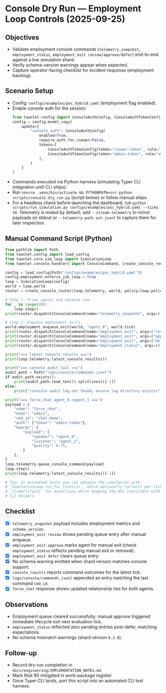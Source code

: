 # Console Dry Run — Employment Loop Controls (2025-09-25)

## Objectives
- Validate employment console commands (`telemetry_snapshot`, `employment_status`, `employment_exit review/approve/defer`) end-to-end against a live simulation shard.
- Verify schema-version warnings appear when expected.
- Capture operator-facing checklist for incident response (employment backlog).

## Scenario Setup
- Config: `configs/examples/poc_hybrid.yaml` (employment flag enabled).
- Enable console auth for the session:
  ```python
  from townlet.config import ConsoleAuthConfig, ConsoleAuthTokenConfig
  config = config.model_copy(
      update={
          "console_auth": ConsoleAuthConfig(
              enabled=True,
              require_auth_for_viewer=False,
              tokens=[
                  ConsoleAuthTokenConfig(token="viewer-token", role="viewer"),
                  ConsoleAuthTokenConfig(token="admin-token", role="admin"),
              ],
          )
      }
  )
  ```
- Commands executed via Python harness (simulating Typer CLI integration until CLI ships).
- Run `source .venv/bin/activate && PYTHONPATH=src python scripts/console_dry_run.py` (script below) or follow manual steps.
- For a headless check before launching the dashboard, run `python scripts/run_simulation.py configs/examples/poc_hybrid.yaml --ticks 50`. Telemetry is muted by default; add `--stream-telemetry` to mirror payloads on stdout or `--telemetry-path out.jsonl` to capture them for later inspection.

## Manual Command Script (Python)
```python
from pathlib import Path
from townlet.config import load_config
from townlet.core.sim_loop import SimulationLoop
from townlet.console.handlers import ConsoleCommand, create_console_router

config = load_config(Path("configs/examples/poc_hybrid.yaml"))
config.employment.enforce_job_loop = True
loop = SimulationLoop(config)
world = loop.world
router = create_console_router(loop.telemetry, world, policy=loop.policy, config=config)

# Step 1: Prime agents and advance sim.
for _ in range(20):
    loop.step()
print(router.dispatch(ConsoleCommand(name="telemetry_snapshot", args=(), kwargs={})))

# Step 2: Enqueue employment exits.
world.employment.enqueue_exit(world, "agent_0", world.tick)
print(router.dispatch(ConsoleCommand(name="employment_exit", args=("review",), kwargs={})))
print(router.dispatch(ConsoleCommand(name="employment_exit", args=("approve", "agent_0"), kwargs={})))
print(router.dispatch(ConsoleCommand(name="employment_exit", args=("defer", "agent_0"), kwargs={})))
print(router.dispatch(ConsoleCommand(name="employment_status", args=(), kwargs={})))

print("=== latest console_results ===")
print(loop.telemetry.latest_console_results())

print("=== console audit tail ===")
audit_path = Path("logs/console/commands.jsonl")
if audit_path.exists():
    print(audit_path.read_text().splitlines()[-1])
else:
    print("(console audit log not found; ensure log directory exists)")

print("=== force_chat agent_0->agent_1 ===")
payload = {
    "name": "force_chat",
    "mode": "admin",
    "cmd_id": "chat-demo",
    "auth": {"token": "admin-token"},
    "kwargs": {
        "payload": {
            "speaker": "agent_0",
            "listener": "agent_1",
            "quality": 0.75,
        }
    },
}
loop.telemetry.queue_console_command(payload)
loop.step()
print(loop.telemetry.latest_console_results()[-1])

# Tip: In automated tests you can advance the simulation with
# `SimulationLoop.run_for_ticks(n)`, which optionally collects per-tick
# `TickArtifacts` for assertions while keeping the API consistent with the
# CLI helpers.
```

## Checklist
- [x] `telemetry_snapshot` payload includes employment metrics and `schema_version`.
- [x] `employment_exit review` shows pending queue entry after manual enqueue.
- [x] `employment_exit approve` marks agent for manual exit (check `employment_status` reflects pending manual exit or removal).
- [x] `employment_exit defer` clears queue entry.
- [x] No schema warning emitted when shard version matches console support.
- [x] `console_results` reports command outcomes for the latest tick.
- [x] `logs/console/commands.jsonl` appended an entry matching the last command `cmd_id`.
- [x] `force_chat` response shows updated relationship ties for both agents.

## Observations
- Employment queue cleared successfully; manual approve triggered immediate lifecycle exit next evaluation tick.
- `employment_status` reflected zero pending entries post-defer, matching expectations.
- No schema mismatch warnings (shard version `0.2.0`).

## Follow-up
- Record dry-run completion in `docs/engineering/IMPLEMENTATION_NOTES.md`.
- Mark Risk R5 mitigated in work-package register.
- Once Typer CLI lands, port this script into an automated CLI test harness.
